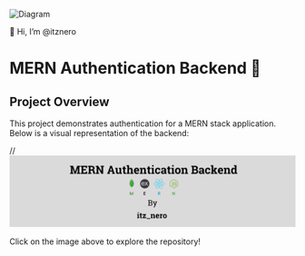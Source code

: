 ![Diagram](Clean_Modern_Personal_LinkedIn_Banner.png)

👋 Hi, I’m @itznero


# MERN Authentication Backend 🚀

## Project Overview
This project demonstrates authentication for a MERN stack application. Below is a visual representation of the backend:

//[![Auth Backend](https://raw.githubusercontent.com/neroIJN/MERN-Authentication/main/Auth_Backend.jpg)](https://github.com/neroIJN/MERN-Authentication/tree/main)


Click on the image above to explore the repository!





<!---
neroIJN/neroIJN is a ✨ special ✨ repository because its `README.md` (this file) appears on your GitHub profile.
You can click the Preview link to take a look at your changes.


